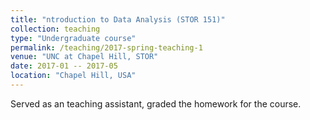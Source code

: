 ```yaml
---
title: "ntroduction to Data Analysis (STOR 151)"
collection: teaching
type: "Undergraduate course"
permalink: /teaching/2017-spring-teaching-1
venue: "UNC at Chapel Hill, STOR"
date: 2017-01 -- 2017-05
location: "Chapel Hill, USA"
---
```


Served as an teaching assistant, graded the homework for the course.

